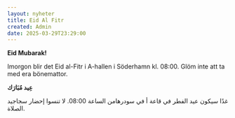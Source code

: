 ```yaml
---
layout: nyheter
title: Eid Al Fitr
created: Admin
date: 2025-03-29T23:29:00
---
```

**Eid Mubarak!**

Imorgon blir det Eid al-Fitr i A-hallen i Söderhamn kl. 08:00. Glöm inte att ta med era bönemattor.

**عِيد مُبَارَك**

غدًا سيكون عيد الفطر في قاعة أ في سودرهامن الساعة 08:00. لا تنسوا إحضار سجاجيد الصلاة.
